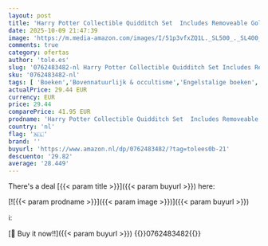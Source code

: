 ```yaml
---
layout: post
title: 'Harry Potter Collectible Quidditch Set  Includes Removeable Golden Snitch! : Revised Edition'
date: 2025-10-09 21:47:39
image: 'https://m.media-amazon.com/images/I/51p3vfxZQ1L._SL500_._SL400_.jpg'
comments: true
category: ofertas
author: 'tole.es'
slug: '0762483482-nl Harry Potter Collectible Quidditch Set Includes Removeable...'
sku: '0762483482-nl'
tags: [ 'Boeken','Bovennatuurlijk & occultisme','Engelstalige boeken','Featured Categories','Filmgenres','Films','Hobbys, kunstnijverheid & huis','Kunst & fotografie','Kunstgeschiedenis in thema & concept','Luchtsport','New age religie & spiritualiteit','New-agemystiek','Podiumkunsten','Puzzels & spellen','Religie & spiritualiteit','Sciencefiction & fantasy in kunst','Sciencefiction- & fantasyfilms','Sport & het buitenleven','🇳🇱', ]
actualPrice: 29.44 EUR
currency: EUR
price: 29.44
comparePrice: 41.95 EUR
prodname: 'Harry Potter Collectible Quidditch Set  Includes Removeable Golden Snitch! : Revised Edition'
country: 'nl'
flag: '🇳🇱'
brand: ''
buyurl: 'https://www.amazon.nl/dp/0762483482/?tag=tolees0b-21'
descuento: '29.82'
average: '28.449'
---
```


There's a deal [{{< param title >}}]({{< param buyurl >}})  here:

[![{{< param prodname >}}]({{< param image >}})]({{< param buyurl >}})

ℹ️:


[🛒 Buy it now!!]({{< param buyurl >}})
{{<world>}}0762483482{{</world>}}
